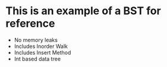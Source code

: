 # This is an example of a BST for reference

- No memory leaks
- Includes Inorder Walk
- Includes Insert Method
- Int based data tree
